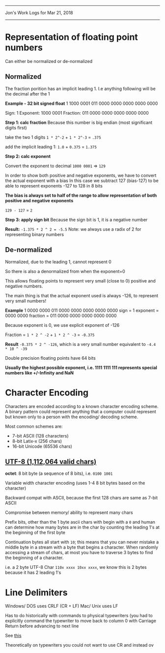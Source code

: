 *****************************************************************

Jon's Work Logs for Mar 21, 2018

*****************************************************************

# Representation of floating point numbers

Can either be normalized or de-normalized

## Normalized
The fraction porition has an implicit leading 1.
I.e anything following will be the decimal after the 1

**Example - 32 bit signed float**
 1 1000 0001 011 0000 0000 0000 0000 0000

Sign: 1
Exponent: 1000 0001
Fraction: 011 0000 0000 0000 0000 0000

**Step 1: calc fraction**
Because this number is big endian (most significant digits first)

take the two 1 digits
`1 * 2^-2` + `1 * 2^-3` = `.375`

add the implicit leading 1:
`1.0` + `0.375` = `1.375`

**Step 2: calc exponent**

Convert the exponent to decimal
`1000 0001` => `129`

In order to show both positive and negative exponents, we have to convert the actual exponent with a bias
In this case we subtract 127 (bias-127) to be able to represent exponents -127 to 128 in 8 bits

**The bias is always set to half of the range to allow representation of both positive and negative exponents**

`129 - 127` = `2`

**Step 3: apply sign bit**
Because the sign bit is 1, it is a negative number

**Result:** `-1.375 * 2 ^ 2 = -5.5`
Note: we always use a radix of 2 for representing binary numbers

## De-normalized
Normalized, due to the leading 1, cannot represent 0

So there is also a denormalized from when the exponent=0

This allows floating points to represent very small (close to 0) positive and negative numbers.

The main thing is that the actual exponent used is always -126, to represent very small numbers!

**Example**
1 0000 0000 011 0000 0000 0000 0000 0000
sign = 1
exponent = 0000 0000
fraction = 011 0000 0000 0000 0000 0000

Because exponent is 0, we use explicit exponent of -126

Fraction = `1 * 2 ^ -2` + `1 * 2 ^ -3` = `-0.375`

**Result** `-0.375 * 2 ^ -126`, which is a very small number equivalent to `-4.4 * 10 ^ -39`

Double precision floating points have 64 bits

**Usually the highest possible exponent, i.e. 1111 1111 111 represents special numbers like +/-Infinity and NaN**

# Character Encoding

Characters are encoded according to a known character encoding scheme. A binary pattern could represent
anything that a computer could represent but known only to a person with the encoding/ decoding scheme.

Most common schemes are:
* 7-bit ASCII (128 characters)
* 8-bit Latix-x (256 chars)
* 16-bit Unicode (65536 chars)

## [UTF-8 (1,112,064 valid chars)](https://www.wikiwand.com/en/UTF-8)

**octet**: 8 bit byte (a sequence of 8 bits), i.e. `0100 1001`

Variable width character encoding (uses 1-4 8 bit bytes based on the character)

Backward compat with ASCII, because the first 128 chars are same as 7-bit ASCII

Compromise between memory/ ability to represent many chars

Prefix bits, other than the 1 byte ascii chars with begin with a `0` and human can determine how many bytes are in the char by counting the leading 1's at the beginning of the first byte

Continuation bytes all start with `10`;  this means that you can never mistake a middle byte in a stream with a byte that begins a character.  When randomly accessing a stream of chars, at most you have to traverse 3 bytes to find the beginning of a character.

i.e. a 2 byte UTF-8 Char `110x xxxx 10xx xxxx`, we know this is 2 bytes because it has 2 leading 1's


# Line Delimiters

Windows/ DOS uses CRLF (CR + LF)
Mac/ Unix uses LF

Has to do historically with commands to physical typewriters (you had to explicitly command the typewriter to move back to column 0 with Carriage Return before advancing to next line

See [this](https://stackoverflow.com/a/6521753/5201392)

Theoretically on typewriters you could not want to use CR and instead ov